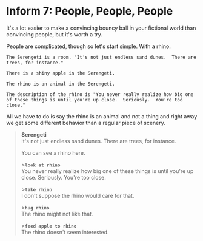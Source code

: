 # Inform 7: People, People, People

It's a lot easier to make a convincing bouncy ball in your fictional world than convincing people, but it's worth a try.

People are complicated, though so let's start simple.  With a rhino.

```inform7
The Serengeti is a room. "It's not just endless sand dunes.  There are trees, for instance."

There is a shiny apple in the Serengeti.

The rhino is an animal in the Serengeti. 

The description of the rhino is "You never really realize how big one of these things is until you're up close.  Seriously.  You're too close."
```

All we have to do is say the rhino is an animal and not a thing and right away we get some different behavior than a regular piece of scenery.

> **Serengeti**  
> It's not just endless sand dunes.  There are trees, for instance.
> 
> You can see a rhino here.
>
>\>**`look at rhino`**  
> You never really realize how big one of these things is until you're up close.  Seriously.  You're too close.
>
>\>**`take rhino`**  
> I don't suppose the rhino would care for that.
>
>\>**`hug rhino`**  
> The rhino might not like that.
>
>\>**`feed apple to rhino`**  
> The rhino doesn't seem interested.


